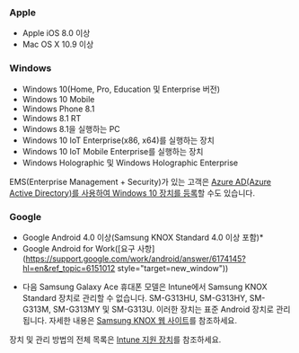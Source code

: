 

### <a name="apple"></a>Apple
  - Apple iOS 8.0 이상
  - Mac OS X 10.9 이상

### <a name="windows"></a>Windows
  - Windows 10(Home, Pro, Education 및 Enterprise 버전)
  - Windows 10 Mobile
  - Windows Phone 8.1
  - Windows 8.1 RT
  - Windows 8.1을 실행하는 PC
  - Windows 10 IoT Enterprise(x86, x64)를 실행하는 장치
  - Windows 10 IoT Mobile Enterprise를 실행하는 장치
  - Windows Holographic 및 Windows Holographic Enterprise

  EMS(Enterprise Management + Security)가 있는 고객은 [Azure AD(Azure Active Directory)를 사용하여 Windows 10 장치를 등록](/intune-classic/deploy-use/set-up-windows-device-management-with-microsoft-intune#azure-active-directory-enrollment)할 수도 있습니다.

### <a name="google"></a>Google
- Google Android 4.0 이상(Samsung KNOX Standard 4.0 이상 포함)*
- Google Android for Work([요구 사항](https://support.google.com/work/android/answer/6174145?hl=en&ref_topic=6151012 style="target=new_window"))

* 다음 Samsung Galaxy Ace 휴대폰 모델은 Intune에서 Samsung KNOX Standard 장치로 관리할 수 없습니다. SM-G313HU, SM-G313HY, SM-G313M, SM-G313MY 및 SM-G313U. 이러한 장치는 표준 Android 장치로 관리됩니다. 자세한 내용은 [Samsung KNOX 웹 사이트](https://www.samsungknox.com/en)를 참조하세요.

장치 및 관리 방법의 전체 목록은 [Intune 지원 장치](/intune/supported-devices-browsers#intune-supported-devices)를 참조하세요.
